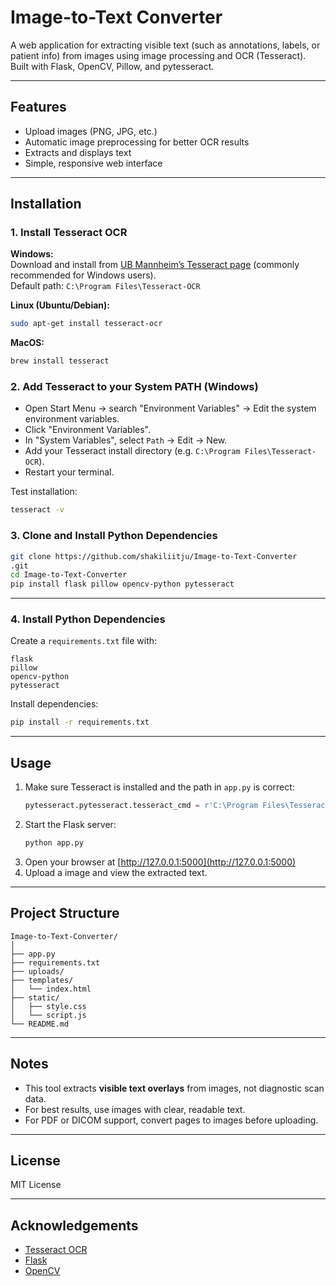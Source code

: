 # Image-to-Text Converter

A web application for extracting visible text (such as annotations, labels, or patient info) from images using image processing and OCR (Tesseract).  
Built with Flask, OpenCV, Pillow, and pytesseract.

---

## Features

- Upload images (PNG, JPG, etc.)
- Automatic image preprocessing for better OCR results
- Extracts and displays text
- Simple, responsive web interface

---

## Installation

### 1. Install Tesseract OCR

**Windows:**  
Download and install from [UB Mannheim’s Tesseract page](https://github.com/UB-Mannheim/tesseract/wiki) (commonly recommended for Windows users).<br>
Default path: `C:\Program Files\Tesseract-OCR`

**Linux (Ubuntu/Debian):**
```bash
sudo apt-get install tesseract-ocr
```

**MacOS:**
```bash
brew install tesseract
```

### 2. Add Tesseract to your System PATH (Windows)

- Open Start Menu → search "Environment Variables" → Edit the system environment variables.
- Click "Environment Variables".
- In "System Variables", select `Path` → Edit → New.
- Add your Tesseract install directory (e.g. `C:\Program Files\Tesseract-OCR`).
- Restart your terminal.

Test installation:
```bash
tesseract -v
```

### 3. Clone and Install Python Dependencies

```bash
git clone https://github.com/shakiliitju/Image-to-Text-Converter
.git
cd Image-to-Text-Converter
pip install flask pillow opencv-python pytesseract
```

---
### 4. Install Python Dependencies

Create a `requirements.txt` file with:
```
flask
pillow
opencv-python
pytesseract
```
Install dependencies:
```bash
pip install -r requirements.txt
```

---

## Usage

1. Make sure Tesseract is installed and the path in `app.py` is correct:
    ```python
    pytesseract.pytesseract.tesseract_cmd = r'C:\Program Files\Tesseract-OCR\tesseract.exe'
    ```
2. Start the Flask server:
    ```bash
    python app.py
    ```
3. Open your browser at [http://127.0.0.1:5000](http://127.0.0.1:5000)
4. Upload a image and view the extracted text.

---

## Project Structure

```
Image-to-Text-Converter/
│
├── app.py
├── requirements.txt
├── uploads/
├── templates/
│   └── index.html
├── static/
│   ├── style.css
│   └── script.js
└── README.md
```

---

## Notes

- This tool extracts **visible text overlays** from images, not diagnostic scan data.
- For best results, use images with clear, readable text.
- For PDF or DICOM support, convert pages to images before uploading.

---

## License

MIT License

---

## Acknowledgements

- [Tesseract OCR](https://github.com/tesseract-ocr/tesseract)
- [Flask](https://flask.palletsprojects.com/)
- [OpenCV](https://opencv.org/)
